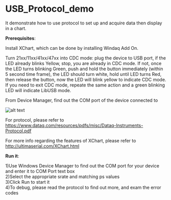 # USB_Protocol_demo

 It demonstrate how to use protocol to set up and acquire data then display in a chart. 

**Prerequisites**:

Install XChart, which can be done by installing Windaq Add On.

Turn 21xx/11xx/41xx/47xx into CDC mode: plug the device to USB port, if the LED already blinks Yellow, stop, you are already in CDC mode. If not, once the LED turns blinking Green, push and hold the button immediately (within 5 second time frame), the LED should turn white, hold until LED turns Red, then release the button, now the LED will blink yellow to indicate CDC mode. If you need to exit CDC mode, repeate the same action and a green blinking LED will indicate LibUSB mode.

From Device Manager, find out the COM port of the device connected to

![alt text](https://www.dataq.com/resources/repository/matlab_devicemanager.png)

  For protocol, please refer to  https://www.dataq.com/resources/pdfs/misc/Dataq-Instruments-Protocol.pdf
 
  For more info regarding the features of XChart, please refer to http://ultimaserial.com/XChart.html
 
**Run it**:

 1)Use Windows Device Manager to find out the COM port for your device and enter it to COM Port text box <br/>
 2)Select the appropriate srate and matching ps values <br/>
 3)Click Run to start it<br/>
 4)To debug, please read the protocol to find out more, and exam the error codes
 
 
